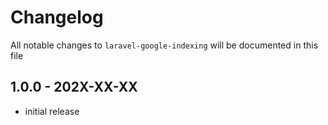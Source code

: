 # Changelog

All notable changes to `laravel-google-indexing` will be documented in this file

## 1.0.0 - 202X-XX-XX

- initial release
